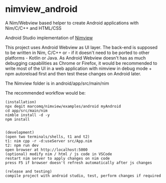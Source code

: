 # nimview_android
A Nim/Webview based helper to create Android applications with Nim/C/C++ and HTML/CSS

Android Studio implementation of [Nimview](https://github.com/marcomq/nimview)

This project uses Android Webview as UI layer. The back-end is supposed to be written in Nim, C/C++
or - if it doesn't need to be ported to other platforms - Kotlin or Java.
As Android Webview doesn't has as much debugging capabilities as Chrome or Firefox, it would be recommended to write most of the UI in a web application 
with nimview in debug mode + npm autoreload first and then test these changes on Android later.

The Nimview folder is in android/app/src/main/nim

The recommended workflow would be:
```
(installation)
npx degit marcomq/nimview/examples/android myAndroid
cd app/src/main/nim
nimble install -d -y
npm install


(development)
(open two terminals/shells, t1 and t2)
t1: nim cpp -r -d:useServer src/App.nim
t2: npm run dev
open browser at http://localhost:5000
(optional) modify nim / html / js code in VSCode
restart nim server to apply changes on nim code
press F5 if browser doesn't refresh automatically after js changes

(release and testing)
compile project with android studio, test, perform changes if required

```